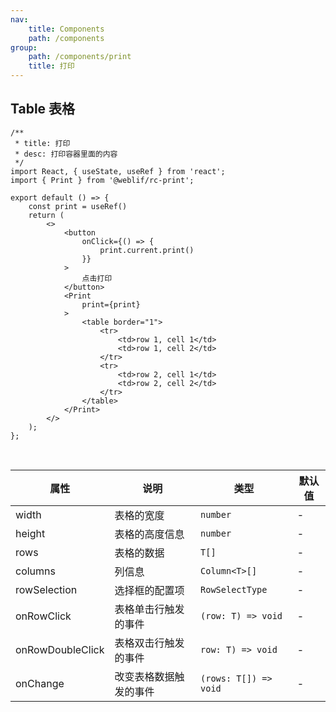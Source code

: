 ```yaml
---
nav:
    title: Components
    path: /components
group:
    path: /components/print
    title: 打印
---
```


## Table 表格

```tsx
/**
 * title: 打印
 * desc: 打印容器里面的内容
 */
import React, { useState, useRef } from 'react';
import { Print } from '@weblif/rc-print';

export default () => {
    const print = useRef()
    return (
        <>
            <button
                onClick={() => {
                    print.current.print()
                }}
            >
                点击打印
            </button>
            <Print
                print={print}
            >
                <table border="1">
                    <tr>
                        <td>row 1, cell 1</td>
                        <td>row 1, cell 2</td>
                    </tr>
                    <tr>
                        <td>row 2, cell 1</td>
                        <td>row 2, cell 2</td>
                    </tr>
                </table>
            </Print>
        </>
    );
};
```

<br />

| 属性             | 说明                   | 类型                  | 默认值 |
| ---------------- | ---------------------- | --------------------- | ------ |
| width            | 表格的宽度             | `number`              | -      |
| height           | 表格的高度信息         | `number`              | -      |
| rows             | 表格的数据             | `T[]`                 | -      |
| columns          | 列信息                 | `Column<T>[]`         | -      |
| rowSelection     | 选择框的配置项         | `RowSelectType`       | -      |
| onRowClick       | 表格单击行触发的事件   | `(row: T) => void`    | -      |
| onRowDoubleClick | 表格双击行触发的事件   | `row: T) => void`     | -      |
| onChange         | 改变表格数据触发的事件 | `(rows: T[]) => void` | -      |
